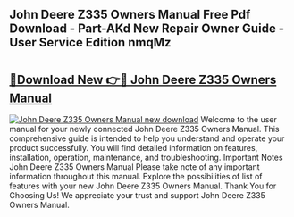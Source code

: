 ## John Deere Z335 Owners Manual Free Pdf Download - Part-AKd New Repair Owner Guide - User Service Edition nmqMz

# <h2><a href="http://bc93148.oget.top/?id=John+Deere+Z335+Owners+Manual">🔗Download New 👉🔴 John Deere Z335 Owners Manual</a></h2>

[![John Deere Z335 Owners Manual new download](https://i.imgur.com/5g1atiW.png)](http://bc93148.oget.top/?id=John+Deere+Z335+Owners+Manual)
Welcome to the user manual for your newly connected John Deere Z335 Owners Manual. This comprehensive guide is intended to help you understand and operate your product successfully. You will find detailed information on features, installation, operation, maintenance, and troubleshooting. Important Notes John Deere Z335 Owners Manual Please take note of any important information throughout this manual. Explore the possibilities of list of features with your new John Deere Z335 Owners Manual. Thank You for Choosing Us! We appreciate your trust and support John Deere Z335 Owners Manual.
